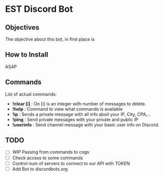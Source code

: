 # EST Discord Bot

## Objectives
The objective about this bot, in first place is

## How to Install
ASAP

## Commands
List of actual commands:

* **!clear [i]** : On [i] is an integer with number of messages to delete.
* **!help** : Command to view what commands is available
* **!ip** : Sends a private message with all info aboit your IP, City, CPA,...
* **!ping** : Send private messages with your private and public IP
* **!userinfo** : Send channel message with your basic user info on Discord.

## TODO
* [ ] WIP Passing from commands to cogs
* [ ] Check access to some commands
* [ ] Control num of servers to connect to our API with TOKEN
* [ ] Add Bot to discordbots.org